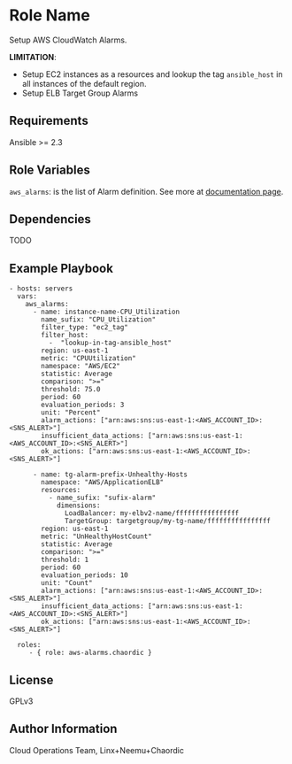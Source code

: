 Role Name
=========

Setup AWS CloudWatch Alarms.

**LIMITATION**:

* Setup EC2 instances as a resources and lookup the tag `ansible_host` in all instances of the default region.
* Setup ELB Target Group Alarms

Requirements
------------

Ansible >= 2.3

Role Variables
--------------

`aws_alarms`: is the list of Alarm definition. See more
at [documentation page](http://docs.ansible.com/ansible/latest/ec2_metric_alarm_module.html).

Dependencies
------------

TODO

Example Playbook
----------------

    - hosts: servers
      vars:
        aws_alarms:
          - name: instance-name-CPU_Utilization
            name_sufix: "CPU_Utilization"
            filter_type: "ec2_tag"
            filter_host:
              -  "lookup-in-tag-ansible_host"
            region: us-east-1
            metric: "CPUUtilization"
            namespace: "AWS/EC2"
            statistic: Average
            comparison: ">="
            threshold: 75.0
            period: 60
            evaluation_periods: 3
            unit: "Percent"
            alarm_actions: ["arn:aws:sns:us-east-1:<AWS_ACCOUNT_ID>:<SNS_ALERT>"]
            insufficient_data_actions: ["arn:aws:sns:us-east-1:<AWS_ACCOUNT_ID>:<SNS_ALERT>"]
            ok_actions: ["arn:aws:sns:us-east-1:<AWS_ACCOUNT_ID>:<SNS_ALERT>"]

          - name: tg-alarm-prefix-Unhealthy-Hosts
            namespace: "AWS/ApplicationELB"
            resources:
              - name_sufix: "sufix-alarm"
                dimensions:
                  LoadBalancer: my-elbv2-name/ffffffffffffffff
                  TargetGroup: targetgroup/my-tg-name/ffffffffffffffff
            region: us-east-1
            metric: "UnHealthyHostCount"
            statistic: Average
            comparison: ">="
            threshold: 1
            period: 60
            evaluation_periods: 10
            unit: "Count"
            alarm_actions: ["arn:aws:sns:us-east-1:<AWS_ACCOUNT_ID>:<SNS_ALERT>"]
            insufficient_data_actions: ["arn:aws:sns:us-east-1:<AWS_ACCOUNT_ID>:<SNS_ALERT>"]
            ok_actions: ["arn:aws:sns:us-east-1:<AWS_ACCOUNT_ID>:<SNS_ALERT>"]

      roles:
         - { role: aws-alarms.chaordic }

License
-------

GPLv3

Author Information
------------------

Cloud Operations Team, Linx+Neemu+Chaordic
